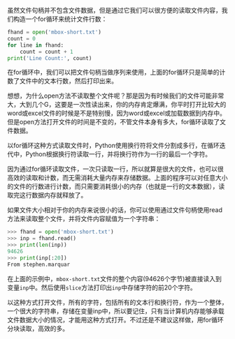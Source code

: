 虽然文件句柄并不包含文件数据，但是通过它我们可以很方便的读取文件内容，我们构造一个for循环来统计文件行数：
```python
fhand = open('mbox-short.txt') 
count = 0
for line in fhand:
    count = count + 1
print('Line Count:', count)
```
在for循环中，我们可以把文件句柄当做序列来使用，上面的for循环只是简单的计数了文件中的文本行数，然后打印出来。

想想，为什么open方法不读取整个文件呢？那是因为有时候我们的文件可能非常大，大到几个G，这要是一次性读出来，你的内存肯定爆满，你平时打开比较大的word或excel文件的时候是不是特别慢，因为word或excel或加载数据到内存中。但是open方法打开文件的时间是不变的，不管文件本身有多大，for循环读取了文件数据。

以for循环这种方式读取文件时，Python使用换行符将文件分割成多行，在循环迭代中，Python根据换行符读取一行，并将换行符作为一行的最后一个字符。

因为通过for循环读取文件，一次只读取一行，所以就算是很大的文件，也可以很高效的读取和计数，而无需消耗大量内存来存储数据。上面的程序可以对任意大小的文件的行数进行计数，而只需要消耗很小的内存（也就是一行的文本数据），读取完这行数据内存就释放了。

如果文件大小相对于你的内存来说很小的话，你可以使用通过文件句柄使用read方法来读取整个文件，并将文件内容赋值为一个字符串：
```python
>>> fhand = open('mbox-short.txt')
>>> inp = fhand.read()
>>> print(len(inp))
94626
>>> print(inp[:20])
From stephen.marquar
```
在上面的示例中，`mbox-short.txt`文件的整个内容(94626个字节)被直接读入到变量`inp`中。然后使用`slice`方法打印出`inp`中存储字符的前20个字符。

以这种方式打开文件，所有的字符，包括所有的文本行和换行符，作为一个整体，一个很大的字符串，存储在变量inp中，所以要记住，只有当计算机内存能够承载文件数据大小的情况，才能用这种方式打开。不过还是不建议这样做，用for循环分块读取，高效的多。

